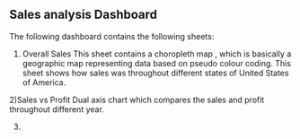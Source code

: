 ## Sales analysis Dashboard

The following dashboard contains the following sheets:
1) Overall Sales
This sheet contains a choropleth map , which is basically a geographic map representing data based on pseudo colour coding.
This sheet shows how sales was throughout different states of United States of America.

2)Sales vs Profit 
Dual axis chart which compares the sales and profit throughout different year.

3)
